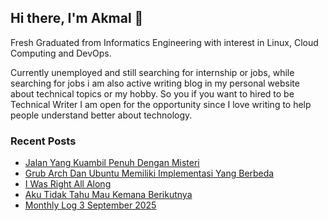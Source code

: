 ## Hi there, I'm Akmal 👋

Fresh Graduated from Informatics Engineering with interest in Linux, Cloud Computing and DevOps.

Currently unemployed and still searching for internship or jobs, while searching for jobs i am also active writing blog in my personal website about technical topics or my hobby. So you if you want to hired to be Technical Writer I am open for the opportunity since I love writing to help people understand better about technology.

### Recent Posts
<!-- BLOG-POST-LIST:START -->
- [Jalan Yang Kuambil Penuh Dengan Misteri](https://akmal-maulana.my.id/blog/2025/10/17/Jalan-yang-kuambil-penuh-dengan-misteri.html)
- [Grub Arch Dan Ubuntu Memiliki Implementasi Yang Berbeda](https://akmal-maulana.my.id/blog/2025/10/14/grub-arch-dan-ubuntu-memiliki-implementasi-yang-berbeda.html)
- [I Was Right All Along](https://akmal-maulana.my.id/blog/2025/10/11/i-was-right-all-along.html)
- [Aku Tidak Tahu Mau Kemana Berikutnya](https://akmal-maulana.my.id/blog/2025/10/08/aku-tidak-tahu-mau-kemana-berikutnya.html)
- [Monthly Log 3 September 2025](https://akmal-maulana.my.id/logs/2025/10/03/Monthly-Log-3-September-2025.html)
<!-- BLOG-POST-LIST:END -->



